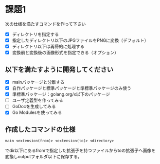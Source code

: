 
# 課題1
次の仕様を満たすコマンドを作って下さい
- [x] ディレクトリを指定する
- [x] 指定したディレクトリ以下のJPGファイルをPNGに変換（デフォルト）
- [x] ディレクトリ以下は再帰的に処理する
- [x] 変換前と変換後の画像形式を指定できる（オプション）

## 以下を満たすように開発してください
- [x] mainパッケージと分離する
- [x] 自作パッケージと標準パッケージと準標準パッケージのみ使う
- [x] 準標準パッケージ：golang.org/x以下のパッケージ
- [ ] ユーザ定義型を作ってみる
- [ ]  GoDocを生成してみる
- [x] Go Modulesを使ってみる

## 作成したコマンドの仕様
```
main <extension(from)> <extension(to)> <directory>
```
でdir以下にあるfromで指定した拡張子を持つファイルからtoの拡張子へ画像を変換しoutputフォルダ以下に保存する。


